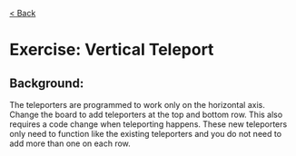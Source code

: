[< Back](../README.md)

# Exercise: Vertical Teleport

## Background:

The teleporters are programmed to work only on the horizontal axis. Change the board
to add teleporters at the top and bottom row. This also requires a code change when
teleporting happens. These new teleporters only need to function like the existing
teleporters and you do not need to add more than one on each row.
